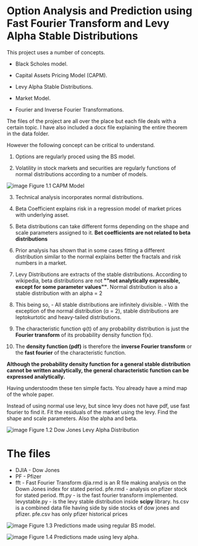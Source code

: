 # Option Analysis and Prediction using Fast Fourier Transform and Levy Alpha Stable Distributions

This project uses a number of concepts.

- Black Scholes model.

- Capital Assets Pricing Model (CAPM).

- Levy Alpha Stable Distributions. 

- Market Model.

- Fourier and Inverse Fourier Transformations.

The files of the project are all over the place but each file deals with a certain topic. I have also included a docx file explaining the entire theorem in the data folder. 

However the following concept can be critical to understand.
1. Options are regularly proced using the BS model.

2. Volatility in stock markets and securities are regularly functions of normal distributions according to a number of models. 

![image](https://user-images.githubusercontent.com/47692036/161438930-7d658922-079a-4a16-8634-f748ea50e9df.png)
Figure 1.1 CAPM Model

3. Technical analysis incorporates normal distributions.

4. Beta Coefficient explains risk in a regression model of market prices with underlying asset.

5. Beta distributions can take different forms depending on the shape and scale parameters assigned to it. **Bet coefficients are not related to beta distributions**

6. Prior analysis has shown that in some cases fitting a different distribution similar to the normal explains better the fractals and risk numbers in a market.

7. Levy Distributions are extracts of the stable distributions. According to wikipedia, beta distributions are not __""not analytically expressible, except for some parameter values""__. Normal distribution is also a stable distribution with an alpha = 2

8. This being so, - All stable distributions are infinitely divisible. - With the exception of the normal distribution (α = 2), stable distributions are leptokurtotic and heavy-tailed distributions. 

9. The characteristic function φ(t) of any probability distribution is just the __Fourier transform__ of its probability density function f(x). 

10. The __density function (pdf)__ is therefore the __inverse Fourier transform__ or the __fast fourier__ of the characteristic function.

__Although the probability density function for a general stable distribution cannot be written analytically, the general characteristic function can be expressed analytically.__

Having understoodm these ten simple facts. You already have a mind map of the whole paper. 

Instead of using normal use levy, but since levy does not have pdf, use fast fourier to find it. Fit the residuals of the market using the levy. Find the shape and scale parameters. Also the alpha and beta.

![image](https://user-images.githubusercontent.com/47692036/161438872-1ab6ac8a-5684-4f11-801c-9321dfdf7de9.png)
Figure 1.2 Dow Jones Levy Alpha Distribution

# The files
 - DJIA - Dow Jones
 - PF - Pfizer
 - fft - Fast Fourier Transform
djia.rmd is an R file making analysis on the Down Jones index for stated period.
pfe.rmd - analysis on pfizer stock for stated period.
fft.py - is the fast fourier transform implemented.
levystable.py -  is the levy stable distribution inside __scipy__ library.
hs.csv is a combined data file having side by side stocks of dow jones and pfizer.
pfe.csv has only pfizer historical prices

![image](https://user-images.githubusercontent.com/47692036/161438964-376587d3-d0e3-460f-815f-174ec2993158.png)
Figure 1.3 Predictions made using regular BS model.

![image](https://user-images.githubusercontent.com/47692036/161438984-9dd0e583-3b5d-4d0c-b91f-3a301b55fd8f.png)
Figure 1.4 Predictions made using levy alpha. 

